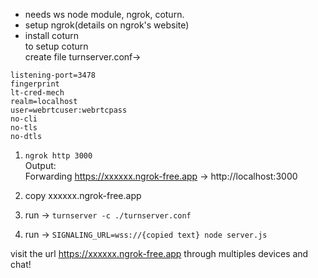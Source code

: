 - needs ws node module, ngrok, coturn.
- setup ngrok(details on ngrok's website)  
- install coturn  
   to setup coturn  
create file turnserver.conf->  
```
listening-port=3478  
fingerprint  
lt-cred-mech  
realm=localhost  
user=webrtcuser:webrtcpass  
no-cli  
no-tls  
no-dtls  
```
1) ```ngrok http 3000```  
  Output:  
Forwarding                    https://xxxxxx.ngrok-free.app -> http://localhost:3000

2) copy xxxxxx.ngrok-free.app       
3) run -> ```turnserver -c ./turnserver.conf```  
4) run -> ```SIGNALING_URL=wss://{copied text} node server.js```

visit the url https://xxxxxx.ngrok-free.app through multiples devices and chat!
